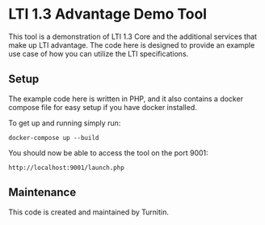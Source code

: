 # LTI 1.3 Advantage Demo Tool
This tool is a demonstration of LTI 1.3 Core and the additional services that make up LTI advantage. The code here is designed to provide an example use case of how you can utilize the LTI specifications.

## Setup
The example code here is written in PHP, and it also contains a docker compose file for easy setup if you have docker installed.

To get up and running simply run:
```
docker-compose up --build
```

You should now be able to access the tool on the port 9001:
```
http://localhost:9001/launch.php
```
## Maintenance
This code is created and maintained by Turnitin.

